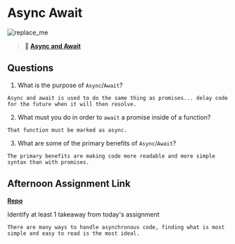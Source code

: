# Async Await

![replace_me](https://codeworks.blob.core.windows.net/public/assets/img/illustrations/placeholder.svg)

> **📖 [Async and Await](https://codeworksacademy.com/fs-student-guide/resources/wk4/03-Async-Await)**

## Questions

1. What is the purpose of `Async`/`Await`?
```
Async and await is used to do the same thing as promises... delay code for the future when it will then resolve.
```
2. What must you do in order to  `await` a promise inside of a function?
```
That function must be marked as async.
```
3. What are some of the primary benefits of `Async`/`Await`?
```
The primary benefits are making code more readable and more simple syntax than with promises.
```
## Afternoon Assignment Link

**[Repo](https://github.com/coombsab/bcw-pokedex)**

Identify at least 1 takeaway from today's assignment
```
There are many ways to handle asynchronous code, finding what is most simple and easy to read is the most ideal.
```
